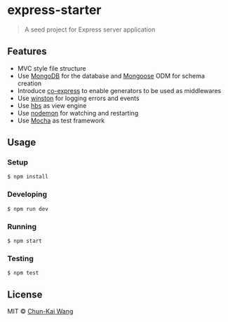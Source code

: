 # express-starter

> A seed project for Express server application

## Features

- MVC style file structure
- Use [MongoDB](https://www.mongodb.com/) for the database and [Mongoose](https://github.com/Automattic/mongoose) ODM for schema creation
- Introduce [co-express](https://github.com/mciparelli/co-express) to enable generators to be used as middlewares
- Use [winston](https://github.com/winstonjs/winston) for logging errors and events
- Use [hbs](https://github.com/donpark/hbs) as view engine
- Use [nodemon](https://github.com/remy/nodemon) for watching and restarting
- Use [Mocha](https://github.com/mochajs/mocha) as test framework

## Usage

### Setup

```shell
$ npm install
```

### Developing

```shell
$ npm run dev
```

### Running

```
$ npm start
```

### Testing

```
$ npm test
```


## License

MIT © [Chun-Kai Wang](https://github.com/chunkai1312)
